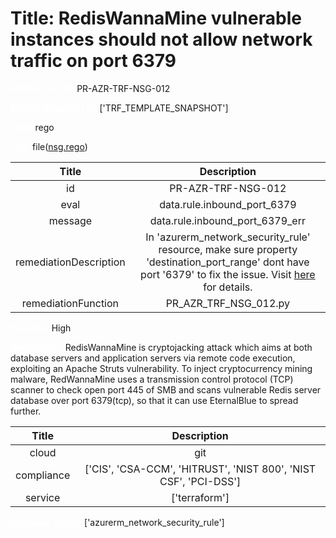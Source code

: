 



# Title: RedisWannaMine vulnerable instances should not allow network traffic on port 6379


***<font color="white">Master Test Id:</font>*** PR-AZR-TRF-NSG-012

***<font color="white">Master Snapshot Id:</font>*** ['TRF_TEMPLATE_SNAPSHOT']

***<font color="white">type:</font>*** rego

***<font color="white">rule:</font>*** file([nsg.rego])  
  
  
  
  

|Title|Description|
| :---: | :---: |
|id|PR-AZR-TRF-NSG-012|
|eval|data.rule.inbound_port_6379|
|message|data.rule.inbound_port_6379_err|
|remediationDescription|In 'azurerm_network_security_rule' resource, make sure property 'destination_port_range' dont have port '6379' to fix the issue. Visit <a href='https://registry.terraform.io/providers/hashicorp/azurerm/latest/docs/resources/network_security_rule#destination_port_range' target='_blank'>here</a> for details.|
|remediationFunction|PR_AZR_TRF_NSG_012.py|


***<font color="white">Severity:</font>*** High

***<font color="white">Description:</font>*** RedisWannaMine is cryptojacking attack which aims at both database servers and application servers via remote code execution, exploiting an Apache Struts vulnerability. To inject cryptocurrency mining malware, RedWannaMine uses a transmission control protocol (TCP) scanner to check open port 445 of SMB and scans vulnerable Redis server database over port 6379(tcp), so that it can use EternalBlue to spread further.  
  
  

|Title|Description|
| :---: | :---: |
|cloud|git|
|compliance|['CIS', 'CSA-CCM', 'HITRUST', 'NIST 800', 'NIST CSF', 'PCI-DSS']|
|service|['terraform']|


***<font color="white">Resource Types:</font>*** ['azurerm_network_security_rule']


[nsg.rego]: https://github.com/prancer-io/prancer-compliance-test/tree/master/azure/terraform/nsg.rego
